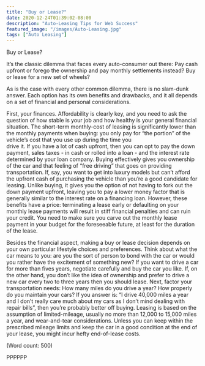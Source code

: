 ```yaml
---
title: "Buy or Lease?"
date: 2020-12-24T01:39:02-08:00
description: "Auto-Leasing Tips for Web Success"
featured_image: "/images/Auto-Leasing.jpg"
tags: ["Auto Leasing"]
---
```


Buy or Lease?

It’s the classic dilemma that faces every auto-consumer out there: Pay 
cash upfront or forego the ownership and pay monthly settlements instead? 
Buy or lease for a new set of wheels?

As is the case with every other common dilemma, there is no slam-dunk 
answer. Each option has its own benefits and drawbacks, and it all depends 
on a set of financial and personal considerations.

First, your finances. Affordability is clearly key, and you need to ask the
question of how stable is your job and how healthy is your general 
financial situation. The short-term monthly-cost of leasing is 
significantly lower than the monthly payments when buying: you only pay for
“the portion” of the vehicle’s cost that you use up during the time you  
drive it. 
If you have a lot of cash upfront, then you can opt to pay the down 
payment, sales taxes - in cash or rolled into a loan - and the interest 
rate determined by your loan company. Buying effectively gives you 
ownership of the car and that feeling of “free driving” that goes on 
providing transportation.
If, say, you want to get into luxury models but can’t afford the upfront 
cash of purchasing the vehicle than you’re a good candidate for leasing. 
Unlike buying, it gives you the option of not having to fork out the down 
payment upfront, leaving you to pay a lower money factor that is generally 
similar to the interest rate on a financing loan. However, these benefits 
have a price: terminating a lease early or defaulting on your monthly lease 
payments will result in stiff financial penalties and can ruin your credit. 
You need to make sure you carve out the monthly lease payment in your 
budget for the foreseeable future, at least for the duration of the lease.    

Besides the financial aspect, making a buy or lease decision depends on 
your own particular lifestyle choices and preferences. Think about what the 
car means to you: are you the sort of person to bond with the car or would 
you rather have the excitement of something new?  If you want to drive a 
car for more than fives years, negotiate carefully and buy the car you 
like. If, on the other hand, you don’t like the idea of ownership and 
prefer to drive a new car every two to three years then you should lease. 
Next, factor your transportation needs: How many miles do you drive a year? 
How properly do you maintain your cars? If you answer is: “I drive 40,000 
miles a year and I don’t really care much about my cars as I don’t mind 
dealing with repair bills”, then you’re probably better off buying. Leasing 
is based on the assumption of limited-mileage, usually no more than 12,000 
to 15,000 miles a year, and wear-and-tear considerations. Unless you can 
keep within the prescribed mileage limits and keep the car in a good 
condition at the end of your lease, you might incur hefty end-of-lease 
costs.  

 
(Word count: 500)

PPPPPP








